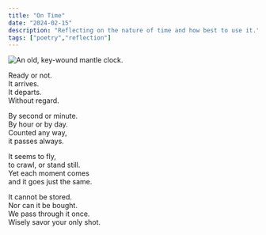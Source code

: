 ```yaml
---
title: "On Time"
date: "2024-02-15"
description: "Reflecting on the nature of time and how best to use it."
tags: ["poetry","reflection"]
---
```


![An old, key-wound mantle clock.](https://kmsmedia.kevansizemore.com/image/2024-02-15_time.png)

Ready or not.<br />
It arrives.<br />
It departs.<br />
Without regard.

By second or minute.<br /> 
By hour or by day.<br />
Counted any way,<br />
it passes always. 

It seems to fly,<br />
to crawl, or stand still.<br />
Yet each moment comes<br />
and it goes just the same.

It cannot be stored.<br />
Nor can it be bought.<br />
We pass through it once.<br />
Wisely savor your only shot.
